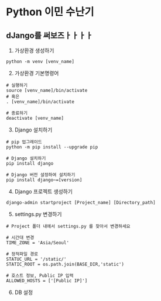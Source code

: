 # Python 이민 수난기
## dJango를 써보즈ㅏㅏㅏㅏ

1. 가상환경 생성하기
```
python -m venv [venv_name]
```
2. 가상환경 기본명령어
```
# 실행하기
source [venv_name]/bin/activate
# 혹은
. [venv_name]/bin/activate

# 종료하기
deactivate [venv_name]
```
3. Django 설치하기
```
# pip 업그레이드
python -m pip install --upgrade pip

# Django 설치하기
pip install django

# Django 버전 설정하여 설치하기
pip install django~=[version]
```
4. Django 프로젝트 생성하기
```
django-admin startproject [Project_name] [Directory_path]
```
5. settings.py 변경하기
```
# Project 폴더 내에서 settings.py 를 찾아서 변경하세요

# 시간대 변경
TIME_ZONE = 'Asia/Seoul'

# 정적파일 경로
STATUC_URL = '/static/'
STATIC_ROOT = os.path.join(BASE_DIR,'static')

# 호스트 정보, Public IP 입력
ALLOWED_HOSTS = ['[Public IP]']
```

6. DB 설정